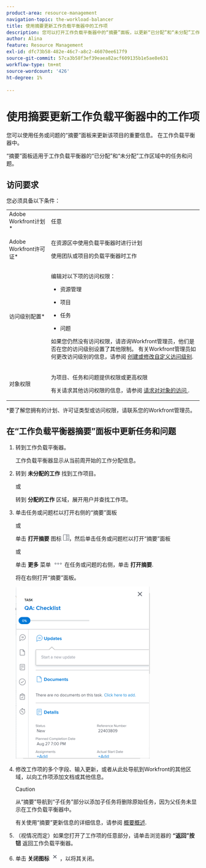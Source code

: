 ```yaml
---
product-area: resource-management
navigation-topic: the-workload-balancer
title: 使用摘要更新工作负载平衡器中的工作项
description: 您可以打开工作负载平衡器中的“摘要”面板，以更新“已分配”和“未分配”工作区中的工作项。
author: Alina
feature: Resource Management
exl-id: dfc73b58-482e-46c7-a8c2-46070ee617f9
source-git-commit: 57ca3b58f3ef39eaea82acf609135b1e5ae8e631
workflow-type: tm+mt
source-wordcount: '426'
ht-degree: 1%

---
```


# 使用摘要更新工作负载平衡器中的工作项

您可以使用任务或问题的“摘要”面板来更新该项目的重要信息。 在工作负载平衡器中。

“摘要”面板适用于工作负载平衡器的“已分配”和“未分配”工作区域中的任务和问题。

## 访问要求

您必须具备以下条件：

<table style="table-layout:auto"> 
 <col> 
 <col> 
 <tbody> 
  <tr> 
   <td role="rowheader">Adobe Workfront计划*</td> 
   <td> <p>任意 </p> </td> 
  </tr> 
  <tr> 
   <td role="rowheader">Adobe Workfront许可证*</td> 
   <td> <p>在资源区中使用负载平衡器时进行计划</p>
   <p>使用团队或项目的负载平衡器时工作</p> 
 </p> </td> 
  </tr> 
  <tr> 
   <td role="rowheader">访问级别配置*</td> 
   <td> <p>编辑对以下项的访问权限：</p> 
    <ul> 
     <li> <p>资源管理</p> </li> 
     <li> <p>项目</p> </li> 
     <li> <p>任务</p> </li> 
     <li> <p>问题</p> </li> 
    </ul> <p>如果您仍然没有访问权限，请咨询Workfront管理员，他们是否在您的访问级别设置了其他限制。 有关Workfront管理员如何更改访问级别的信息，请参阅 <a href="../../administration-and-setup/add-users/configure-and-grant-access/create-modify-access-levels.md" class="MCXref xref">创建或修改自定义访问级别</a>.</p> </td> 
  </tr> 
  <tr> 
   <td role="rowheader">对象权限</td> 
   <td> <p>为项目、任务和问题提供权限或更高权限 </p> <p>有关请求其他访问权限的信息，请参阅 <a href="../../workfront-basics/grant-and-request-access-to-objects/request-access.md" class="MCXref xref">请求对对象的访问 </a>.</p> </td> 
  </tr> 
 </tbody> 
</table>

&#42;要了解您拥有的计划、许可证类型或访问权限，请联系您的Workfront管理员。

## 在“工作负载平衡器摘要”面板中更新任务和问题

1. 转到工作负载平衡器。

   工作负载平衡器显示从当前周开始的工作分配信息。

1. 转到 **未分配的工作** 找到工作项目。

   或

   转到 **分配的工作** 区域，展开用户并查找工作项。

1. 单击任务或问题栏以打开右侧的“摘要”面板

   或

   单击 **打开摘要** 图标 ![](assets/summary-panel-icon.png)，然后单击任务或问题栏以打开“摘要”面板

   或

   单击 **更多** 菜单 ![](assets/more-icon.png) 在任务或问题的右侧，单击 **打开摘要**.

   将在右侧打开“摘要”面板。

   ![](assets/summary-panel-for-task-in-workload-balancer-350x449.png)

1. 修改工作项的多个字段、输入更新，或者从此处导航到Workfront的其他区域，以向工作项添加文档或其他信息。

   >[!CAUTION]
   >
   >从“摘要”导航到“子任务”部分以添加子任务将删除原始任务，因为父任务未显示在工作负载平衡器中。

   有关使用“摘要”更新信息的详细信息，请参阅 [概要概述](../../workfront-basics/the-new-workfront-experience/summary-overview.md).

1. （视情况而定）如果您打开了工作项的任意部分，请单击浏览器的 **“返回”按钮** 返回工作负载平衡器。
1. 单击 **关闭图标** ![](assets/close-icon.png) ，以将其关闭。
